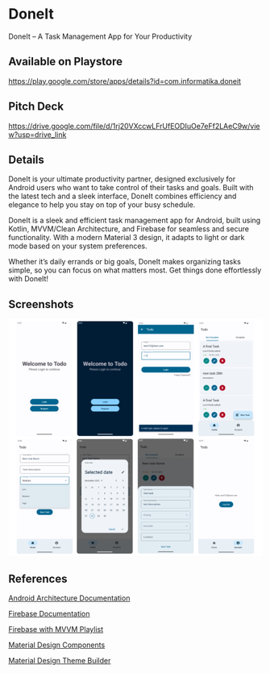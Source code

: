 # DoneIt

DoneIt – A Task Management App for Your Productivity

## Available on Playstore
https://play.google.com/store/apps/details?id=com.informatika.doneit

## Pitch Deck
https://drive.google.com/file/d/1rj20VXccwLFrUfEODIuOe7eFf2LAeC9w/view?usp=drive_link

## Details

DoneIt is your ultimate productivity partner, designed exclusively for Android users who want to take control of their tasks and goals. Built with the latest tech and a sleek interface, DoneIt combines efficiency and elegance to help you stay on top of your busy schedule.

DoneIt is a sleek and efficient task management app for Android, built using Kotlin, MVVM/Clean Architecture, and Firebase for seamless and secure functionality. With a modern Material 3 design, it adapts to light or dark mode based on your system preferences.

Whether it’s daily errands or big goals, DoneIt makes organizing tasks simple, so you can focus on what matters most. Get things done effortlessly with DoneIt! 

## Screenshots

![Screenshots of the Todo application](images/todo-screenshots.png)

## References

[Android Architecture Documentation](https://developer.android.com/topic/architecture)

[Firebase Documentation](https://firebase.google.com/docs/android/setup)

[Firebase with MVVM Playlist](https://www.youtube.com/playlist?list=PLIIWAqaTrNlg7q0cfajkBj8OwG60qpBVL)

[Material Design Components](https://m3.material.io/components)

[Material Design Theme Builder](https://m3.material.io/theme-builder)
